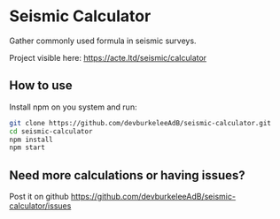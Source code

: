 # Seismic Calculator
Gather commonly used formula in seismic surveys.

Project visible here: https://acte.ltd/seismic/calculator

## How to use

Install npm on you system and run:

```sh
git clone https://github.com/devburkeleeAdB/seismic-calculator.git
cd seismic-calculator
npm install
npm start
```

## Need more calculations or having issues?

Post it on github https://github.com/devburkeleeAdB/seismic-calculator/issues
